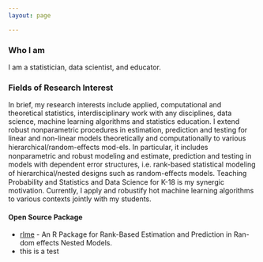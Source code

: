 ```yaml
---
layout: page

---
```


### Who I am
I am a statistician, data scientist, and educator.

### Fields of Research Interest
In brief, my research interests include applied, computational and theoretical statistics, interdisciplinary work with any disciplines, data science, machine learning algorithms and statistics education. I extend robust nonparametric procedures in estimation, prediction and testing for linear and non-linear models theoretically and computationally to various hierarchical/random-eﬀects mod-els. In particular, it includes nonparametric and robust modeling and estimate, prediction and testing in models with dependent error structures, i.e. rank-based statistical modeling of hierarchical/nested designs such as random-eﬀects models. Teaching Probability and Statistics and Data Science for K-18 is my synergic motivation. Currently, I apply and robustify hot machine learning algorithms to various contexts jointly with my students.

#### Open Source Package
* [rlme](http://CRAN.R-project.org/package=rlme) - An R Package for Rank-Based Estimation and Prediction in Ran-dom effects Nested Models.
* this is a test
